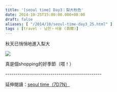 ```yaml
---
title: '[seoul time] Day3：梨大秋色'
date: 2014-10-25T15:00:00.000+08:00
draft: false
aliases: [ "/2014/10/seoul-time-day3_25.html" ]
tags : [travel - 남한・서울 (首爾)]
---
```


秋天已悄悄地進入梨大  

![](/images/seoul3d.jpg)

真是個shopping的好季節（喂！）  
  
\-----------------------------------------------  
  
延伸閱讀：[seoul time（7D7N）](https://hidie.net/seoul7d7n/)
